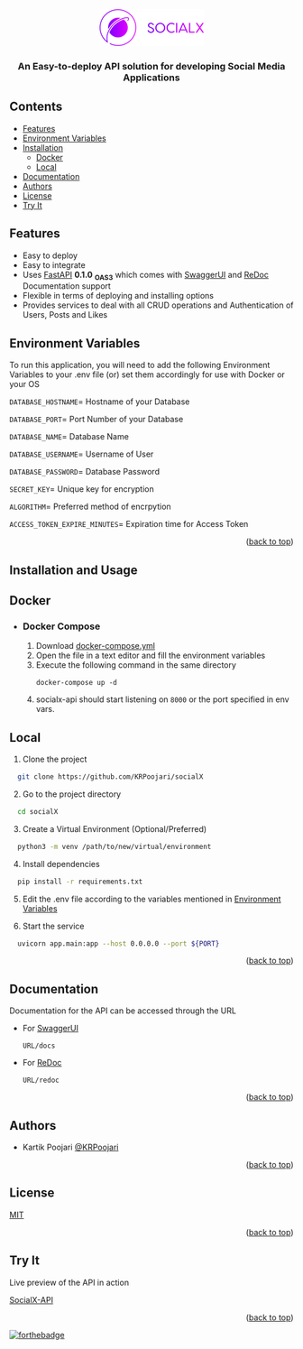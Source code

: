 <div align="center" id = "top">
  <img src="logo.png"  alt="socialx logo"/>
  <h3>An Easy-to-deploy API solution for developing Social Media Applications</h3> 
</div>


## Contents
- [Features](#Features)
- [Environment Variables](#Environment-Variables)
- [Installation](#Installation-and-Usage)
  - [Docker](#Docker)
  - [Local](#Local)
- [Documentation](#Documentation)
- [Authors](#Authors)
- [License](#License)
- [Try It](#Try-It)

## Features

- Easy to deploy
- Easy to integrate
- Uses [FastAPI](https://fastapi.tiangolo.com/) <b>0.1.0</b> <sub><b>OAS3</b></sub> which comes with [SwaggerUI](https://swagger.io/tools/swagger-ui/) and [ReDoc](https://github.com/Redocly/redoc) Documentation support
- Flexible in terms of deploying and installing options
- Provides services to deal with all CRUD operations and Authentication of Users, Posts and Likes


## Environment Variables

To run this application, you will need to add the following Environment Variables to your .env file (or) set them accordingly for use with Docker or your OS

  `DATABASE_HOSTNAME`= Hostname of your Database

  `DATABASE_PORT`= Port Number of your Database
  
  `DATABASE_NAME`= Database Name
  
  `DATABASE_USERNAME`= Username of User
  
  `DATABASE_PASSWORD`= Database Password
  
  `SECRET_KEY`= Unique key for encryption
  
  `ALGORITHM`= Preferred method of encrpytion
  
  `ACCESS_TOKEN_EXPIRE_MINUTES`= Expiration time for Access Token

<p align="right">(<a href="#top">back to top</a>)</p>


## Installation and Usage

## Docker
 
- ### Docker Compose

    1) Download [docker-compose.yml](https://github.com/KRPoojari/socialX/blob/main/docker-compose.yml)
    2) Open the file in a text editor and fill the environment variables
    3) Execute the following command in the same directory
        ```
        docker-compose up -d
        ```
    4) socialx-api should start listening on `8000` or the port specified in env vars.



## Local

1) Clone the project

```bash
  git clone https://github.com/KRPoojari/socialX
```

2) Go to the project directory

```bash
  cd socialX
```
3) Create a Virtual Environment (Optional/Preferred)

```bash
  python3 -m venv /path/to/new/virtual/environment
```
4) Install dependencies

```bash
  pip install -r requirements.txt
```

5) Edit the .env file according to the variables mentioned in [Environment Variables](#Environment-Variables)

6) Start the service
```bash 
  uvicorn app.main:app --host 0.0.0.0 --port ${PORT}
```

<p align="right">(<a href="#top">back to top</a>)</p>


## Documentation

Documentation for the API can be accessed through the URL 

- For [SwaggerUI](https://swagger.io/tools/swagger-ui/)
    ```
    URL/docs 
    ```

- For [ReDoc](https://github.com/Redocly/redoc)
    ```
    URL/redoc 
    ```

<p align="right">(<a href="#top">back to top</a>)</p>


## Authors

- Kartik Poojari [@KRPoojari](https://www.github.com/krpoojari)

<p align="right">(<a href="#top">back to top</a>)</p>


## License

[MIT](https://choosealicense.com/licenses/mit/)

<p align="right">(<a href="#top">back to top</a>)</p>


## Try It

Live preview of the API in action

  [SocialX-API](https://socialx-api.herokuapp.com/docs) 

<p align="right">(<a href="#top">back to top</a>)</p>


[![forthebadge](https://forthebadge.com/images/badges/made-with-python.svg)](https://forthebadge.com)


